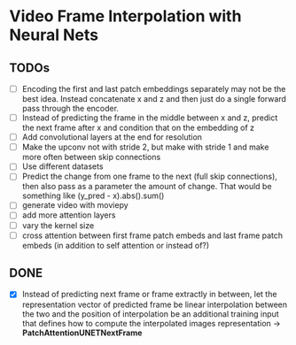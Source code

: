 # Video Frame Interpolation with Neural Nets

## TODOs
- [ ] Encoding the first and last patch embeddings separately may not be the best idea. Instead concatenate x and z and then just do a single forward pass through the encoder.
- [ ] Instead of predicting the frame in the middle between x and z, predict the next frame after x and condition that on the embedding of z
- [ ] Add convolutional layers at the end for resolution
- [ ] Make the upconv not with stride 2, but make  with stride 1 and make more  often between skip connections
- [ ] Use different datasets
- [ ] Predict the change from one frame to the next (full skip connections), then also pass as a parameter the amount of change. That would be something like (y_pred - x).abs().sum()
- [ ] generate video with moviepy
- [ ] add more attention layers
- [ ] vary the kernel size
- [ ] cross attention between first frame patch embeds and last frame patch embeds (in addition to self attention or instead of?)

## DONE
- [x] Instead of predicting next frame or frame extractly in between, let the representation vector of predicted frame be linear interpolation between the two and the position of interpolation be an additional training input that defines how to compute the interpolated images representation -> **PatchAttentionUNETNextFrame**